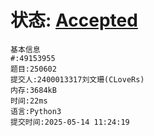 # 状态: [Accepted](http://xzmdsa.openjudge.cn/2025hw6/solution/49153955/)

```
基本信息
#:49153955
题目:250602
提交人:2400013317刘文珊(CLoveRs)
内存:3684kB
时间:22ms
语言:Python3
提交时间:2025-05-14 11:24:19
```
